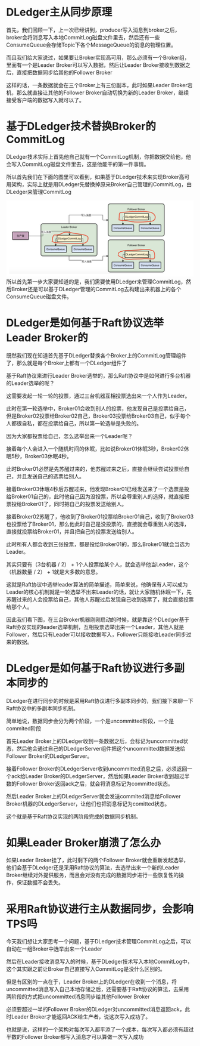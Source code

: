 # DLedger主从同步原理

首先，我们回顾一下，上一次已经讲到，producer写入消息到broker之后，broker会将消息写入本地CommitLog磁盘文件里去，然后还有一些ConsumeQueue会存储Topic下各个MessageQueue的消息的物理位置。

而且我们给大家说过，如果要让Broker实现高可用，那么必须有一个Broker组，里面有一个是Leader Broker可以写入数据，然后让Leader Broker接收到数据之后，直接把数据同步给其他的Follower Broker

这样的话，一条数据就会在三个Broker上有三份副本，此时如果Leader Broker宕机，那么就直接让其他的Follower Broker自动切换为新的Leader Broker，继续接受客户端的数据写入就可以了。

# 基于DLedger技术替换Broker的CommitLog

DLedger技术实际上首先他自己就有一个CommitLog机制，你把数据交给他，他会写入CommitLog磁盘文件里去，这是他能干的第一件事情。

所以首先我们在下面的图里可以看到，如果基于DLedger技术来实现Broker高可用架构，实际上就是用DLedger先替换掉原来Broker自己管理的CommitLog，由DLedger来管理CommitLog

![](DLedger管理CommitLog.png)
所以首先第一步大家要知道的是，我们需要使用DLedger来管理CommitLog，然后Broker还是可以基于DLedger管理的CommitLog去构建出来机器上的各个ConsumeQueue磁盘文件。

# DLedger是如何基于Raft协议选举Leader Broker的

既然我们现在知道首先基于DLedger替换各个Broker上的CommitLog管理组件了，那么就是每个Broker上都有一个DLedger组件了

基于Raft协议来进行Leader Broker选举的，那么Raft协议中是如何进行多台机器的Leader选举的呢？

这需要发起一轮一轮的投票，通过三台机器互相投票选出来一个人作为Leader。

此时在第一轮选举中，Broker01会收到别人的投票，他发现自己是投票给自己，但是Broker02投票给Broker02自己，Broker03投票给Broker03自己，似乎每个人都很自私，都在投票给自己，所以第一轮选举是失败的。

因为大家都投票给自己，怎么选举出来一个Leader呢？

接着每个人会进入一个随机时间的休眠，比如说Broker01休眠3秒，Broker02休眠5秒，Broker03休眠4秒。

此时Broker01必然是先苏醒过来的，他苏醒过来之后，直接会继续尝试投票给自己，并且发送自己的选票给别人。

接着Broker03休眠4秒后苏醒过来，他发现Broker01已经发送来了一个选票是投给Broker01自己的，此时他自己因为没投票，所以会尊重别人的选择，就直接把票投给Broker01了，同时把自己的投票发送给别人。

接着Broker02苏醒了，他收到了Broker01投票给Broker01自己，收到了Broker03也投票给了Broker01，那么他此时自己是没投票的，直接就会尊重别人的选择，直接就投票给Broker01，并且把自己的投票发送给别人。

此时所有人都会收到三张投票，都是投给Broker01的，那么Broker01就会当选为Leader。

其实只要有（3台机器 / 2） + 1个人投票给某个人，就会选举他当Leader，这个（机器数量 / 2） + 1就是大多数的意思。

这就是Raft协议中选举leader算法的简单描述，简单来说，他确保有人可以成为Leader的核心机制就是一轮选举不出来Leader的话，就让大家随机休眠一下，先苏醒过来的人会投票给自己，其他人苏醒过后发现自己收到选票了，就会直接投票给那个人。

因此我们看下图，在三台Broker机器刚刚启动的时候，就是靠这个DLedger基于Raft协议实现的leader选举机制，互相投票选举出来一个Leader，其他人就是Follower，然后只有Leader可以接收数据写入，Follower只能接收Leader同步过来的数据。

# DLedger是如何基于Raft协议进行多副本同步的

DLedger在进行同步的时候是采用Raft协议进行多副本同步的，我们接下来聊一下Raft协议中的多副本同步机制。

简单地说，数据同步会分为两个阶段，一个是uncommitted阶段，一个是commited阶段

首先Leader Broker上的DLedger收到一条数据之后，会标记为uncommitted状态，然后他会通过自己的DLedgerServer组件把这个uncommitted数据发送给Follower Broker的DLedgerServer。

接着Follower Broker的DLedgerServer收到uncommitted消息之后，必须返回一个ack给Leader Broker的DLedgerServer，然后如果Leader Broker收到超过半数的Follower Broker返回ack之后，就会将消息标记为committed状态。

然后Leader Broker上的DLedgerServer就会发送commited消息给Follower Broker机器的DLedgerServer，让他们也把消息标记为comitted状态。

这个就是基于Raft协议实现的两阶段完成的数据同步机制。

# 如果Leader Broker崩溃了怎么办

如果Leader Broker挂了，此时剩下的两个Follower Broker就会重新发起选举，他们会基于DLedger还是采用Raft协议的算法，去选举出来一个新的Leader Broker继续对外提供服务，而且会对没有完成的数据同步进行一些恢复性的操作，保证数据不会丢失。


# 采用Raft协议进行主从数据同步，会影响TPS吗

今天我们想让大家思考一个问题，基于DLedger技术管理CommitLog之后，可以自动在一组Broker中选举出来一个Leader

然后在Leader接收消息写入的时候，基于DLedger技术写入本地CommitLog中，这个其实跟之前让Broker自己直接写入CommitLog是没什么区别的。

但是有区别的一点在于，Leader Broker上的DLedger在收到一个消息，将uncommitted消息写入自己本地存储之后，还需要基于Raft协议的算法，去采用两阶段的方式把uncommitted消息同步给其他Follower Broker

必须要超过一半的Follower Broker的DLedger对uncommitted消息返回ack，此时Leader Broker才能返回ACK给生产者，说这次写入成功了。

也就是说，这样的一个架构对每次写入都平添了一个成本，每次写入都必须有超过半数的Follower Broker都写入消息才可以算做一次写入成功
